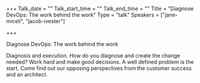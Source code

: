 +++
Talk_date = ""
Talk_start_time = ""
Talk_end_time = ""
Title = "Diagnose DevOps: The work behind the work"
Type = "talk"
Speakers = ["jane-miceli", "jacob-ivester"]

+++

Diagnose DevOps: The work behind the work

Diagnosis and execution. How do you diagnose and create the change needed? Work hard and make good decisions. A well defined problem is the start. Come find out our opposing perspectives from the customer success and an architect.
